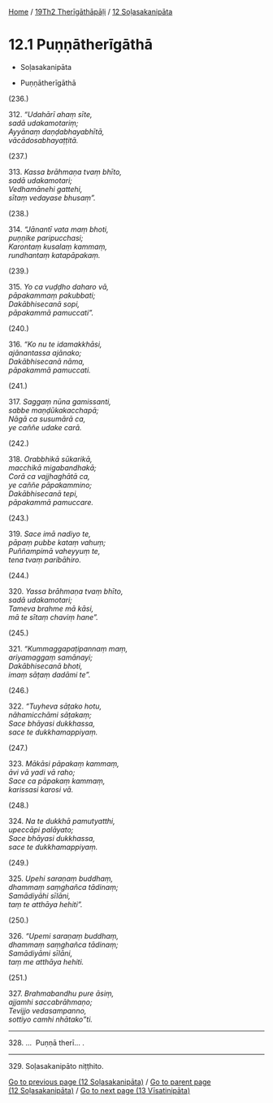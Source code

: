 
[Home](/) / [19Th2 Therīgāthāpāḷi](../../19Th2.md) / [12 Soḷasakanipāta](../12.md)

# 12.1 Puṇṇātherīgāthā

* Soḷasakanipāta

* Puṇṇātherīgāthā

(236.)

312\. _“Udahārī ahaṃ sīte,_  
_sadā udakamotariṃ;_  
_Ayyānaṃ daṇḍabhayabhītā,_  
_vācādosabhayaṭṭitā._  


(237.)

313\. _Kassa brāhmaṇa tvaṃ bhīto,_  
_sadā udakamotari;_  
_Vedhamānehi gattehi,_  
_sītaṃ vedayase bhusaṃ”._  


(238.)

314\. _“Jānantī vata maṃ bhoti,_  
_puṇṇike paripucchasi;_  
_Karontaṃ kusalaṃ kammaṃ,_  
_rundhantaṃ katapāpakaṃ._  


(239.)

315\. _Yo ca vuḍḍho daharo vā,_  
_pāpakammaṃ pakubbati;_  
_Dakābhisecanā sopi,_  
_pāpakammā pamuccati”._  


(240.)

316\. _“Ko nu te idamakkhāsi,_  
_ajānantassa ajānako;_  
_Dakābhisecanā nāma,_  
_pāpakammā pamuccati._  


(241.)

317\. _Saggaṃ nūna gamissanti,_  
_sabbe maṇḍūkakacchapā;_  
_Nāgā ca susumārā ca,_  
_ye caññe udake carā._  


(242.)

318\. _Orabbhikā sūkarikā,_  
_macchikā migabandhakā;_  
_Corā ca vajjhaghātā ca,_  
_ye caññe pāpakammino;_  
_Dakābhisecanā tepi,_  
_pāpakammā pamuccare._  


(243.)

319\. _Sace imā nadiyo te,_  
_pāpaṃ pubbe kataṃ vahuṃ;_  
_Puññampimā vaheyyuṃ te,_  
_tena tvaṃ paribāhiro._  


(244.)

320\. _Yassa brāhmaṇa tvaṃ bhīto,_  
_sadā udakamotari;_  
_Tameva brahme mā kāsi,_  
_mā te sītaṃ chaviṃ hane”._  


(245.)

321\. _“Kummaggapaṭipannaṃ maṃ,_  
_ariyamaggaṃ samānayi;_  
_Dakābhisecanā bhoti,_  
_imaṃ sāṭaṃ dadāmi te”._  


(246.)

322\. _“Tuyheva sāṭako hotu,_  
_nāhamicchāmi sāṭakaṃ;_  
_Sace bhāyasi dukkhassa,_  
_sace te dukkhamappiyaṃ._  


(247.)

323\. _Mākāsi pāpakaṃ kammaṃ,_  
_āvi vā yadi vā raho;_  
_Sace ca pāpakaṃ kammaṃ,_  
_karissasi karosi vā._  


(248.)

324\. _Na te dukkhā pamutyatthi,_  
_upeccāpi palāyato;_  
_Sace bhāyasi dukkhassa,_  
_sace te dukkhamappiyaṃ._  


(249.)

325\. _Upehi saraṇaṃ buddhaṃ,_  
_dhammaṃ saṃghañca tādinaṃ;_  
_Samādiyāhi sīlāni,_  
_taṃ te atthāya hehiti”._  


(250.)

326\. _“Upemi saraṇaṃ buddhaṃ,_  
_dhammaṃ saṃghañca tādinaṃ;_  
_Samādiyāmi sīlāni,_  
_taṃ me atthāya hehiti._  


(251.)

327\. _Brahmabandhu pure āsiṃ,_  
_ajjamhi saccabrāhmaṇo;_  
_Tevijjo vedasampanno,_  
_sottiyo camhi nhātako”ti._  


---

328\. …  Puṇṇā therī… .



---

329\. Soḷasakanipāto niṭṭhito.



[Go to previous page (12 Soḷasakanipāta)](../12.md) / [Go to parent page (12 Soḷasakanipāta)](../12.md) / [Go to next page (13 Vīsatinipāta)](../13.md)


